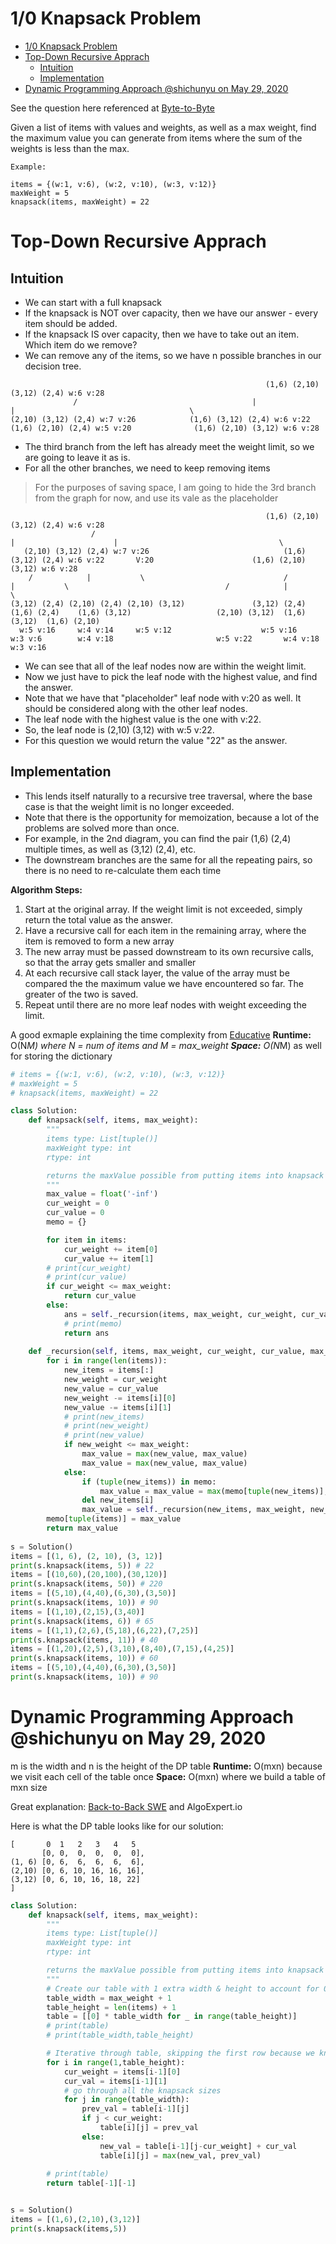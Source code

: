 # 1/0 Knapsack Problem
- [1/0 Knapsack Problem](#10-knapsack-problem)
- [Top-Down Recursive Apprach](#top-down-recursive-apprach)
    - [Intuition](#intuition)
    - [Implementation](#implementation)
- [Dynamic Programming Approach @shichunyu on May 29, 2020](#dynamic-programming-approach-shichunyu-on-may-29-2020)

See the question here referenced at [Byte-to-Byte](https://www.byte-by-byte.com/01knapsack/)

Given a list of items with values and weights, as well as a max weight, find the maximum value you can generate from items where the sum of the weights is less than the max.

```
Example:

items = {(w:1, v:6), (w:2, v:10), (w:3, v:12)}
maxWeight = 5
knapsack(items, maxWeight) = 22
```

# Top-Down Recursive Apprach

## Intuition
- We can start with a full knapsack
- If the knapsack is NOT over capacity, then we have our answer - every item should be added.
- If the knapsack IS over capacity, then we have to take out an item. Which item do we remove?
- We can remove any of the items, so we have n possible branches in our decision tree.

```
                                                         (1,6) (2,10) (3,12) (2,4) w:6 v:28
              /                                       |                                        |                                       \
(2,10) (3,12) (2,4) w:7 v:26            (1,6) (3,12) (2,4) w:6 v:22               (1,6) (2,10) (2,4) w:5 v:20              (1,6) (2,10) (3,12) w:6 v:28

```

- The third branch from the left has already meet the weight limit, so we are going to leave it as is.
- For all the other branches, we need to keep removing items

> For the purposes of saving space, I am going to hide the 3rd branch from the graph for now, and use its vale as the placeholder

```
                                                         (1,6) (2,10) (3,12) (2,4) w:6 v:28
                  /                                                       |                      |                                    \
   (2,10) (3,12) (2,4) w:7 v:26                              (1,6) (3,12) (2,4) w:6 v:22       V:20                      (1,6) (2,10) (3,12) w:6 v:28
    /            |           \                               /            |           \                                   /            |           \  
(3,12) (2,4) (2,10) (2,4) (2,10) (3,12)               (3,12) (2,4)   (1,6) (2,4)    (1,6) (3,12)                   (2,10) (3,12)  (1,6) (3,12)  (1,6) (2,10)
  w:5 v:16     w:4 v:14     w:5 v:12                    w:5 v:16       w:3 v:6        w:4 v:18                       w:5 v:22       w:4 v:18      w:3 v:16
```

- We can see that all of the leaf nodes now are within the weight limit.
- Now we just have to pick the leaf node with the highest value, and find the answer.
- Note that we have that "placeholder" leaf node with v:20 as well. It should be considered along with the other leaf nodes.
- The leaf node with the highest value is the one with v:22. 
- So, the leaf node is (2,10) (3,12) with w:5 v:22.
- For this question we would return the value "22" as the answer.

## Implementation
- This lends itself naturally to a recursive tree traversal, where the base case is that the weight limit is no longer exceeded.
- Note that there is the opportunity for memoization, because a lot of the problems are solved more than once.
- For example, in the 2nd diagram, you can find the pair (1,6) (2,4) multiple times, as well as (3,12) (2,4), etc.
- The downstream branches are the same for all the repeating pairs, so there is no need to re-calculate them each time

**Algorithm Steps:**
1. Start at the original array. If the weight limit is not exceeded, simply return the total value as the answer.
2. Have a recursive call for each item in the remaining array, where the item is removed to form a new array
3. The new array must be passed downstream to its own recursive calls, so that the array gets smaller and smaller
4. At each recursive call stack layer, the value of the array must be compared the the maximum value we have encountered so far. The greater of the two is saved.
5. Repeat until there are no more leaf nodes with weight exceeding the limit.

A good exmaple explaining the time complexity from [Educative](https://www.educative.io/courses/grokking-dynamic-programming-patterns-for-coding-interviews/RM1BDv71V60#top-down-dynamic-programming-with-memoization)
**Runtime:** O(N*M) where N = num of items and M = max_weight
**Space:** O(N*M) as well for storing the dictionary

```py
# items = {(w:1, v:6), (w:2, v:10), (w:3, v:12)}
# maxWeight = 5
# knapsack(items, maxWeight) = 22

class Solution:
    def knapsack(self, items, max_weight):
        """
        items type: List[tuple()]
        maxWeight type: int
        rtype: int

        returns the maxValue possible from putting items into knapsack without going over the maxWeight
        """
        max_value = float('-inf')
        cur_weight = 0
        cur_value = 0
        memo = {}

        for item in items:
            cur_weight += item[0]
            cur_value += item[1]
        # print(cur_weight)
        # print(cur_value)
        if cur_weight <= max_weight:
            return cur_value
        else:
            ans = self._recursion(items, max_weight, cur_weight, cur_value, max_value, memo)
            # print(memo)
            return ans
        
    def _recursion(self, items, max_weight, cur_weight, cur_value, max_value, memo):
        for i in range(len(items)):
            new_items = items[:]
            new_weight = cur_weight
            new_value = cur_value
            new_weight -= items[i][0]
            new_value -= items[i][1]
            # print(new_items)
            # print(new_weight)
            # print(new_value)
            if new_weight <= max_weight:
                max_value = max(new_value, max_value)
                max_value = max(new_value, max_value)   
            else:
                if (tuple(new_items)) in memo:
                    max_value = max_value = max(memo[tuple(new_items)], max_value)
                del new_items[i]
                max_value = self._recursion(new_items, max_weight, new_weight, new_value, max_value, memo)
        memo[tuple(items)] = max_value
        return max_value
                
s = Solution()
items = [(1, 6), (2, 10), (3, 12)]
print(s.knapsack(items, 5)) # 22
items = [(10,60),(20,100),(30,120)]
print(s.knapsack(items, 50)) # 220
items = [(5,10),(4,40),(6,30),(3,50)]
print(s.knapsack(items, 10)) # 90
items = [(1,10),(2,15),(3,40)]
print(s.knapsack(items, 6)) # 65
items = [(1,1),(2,6),(5,18),(6,22),(7,25)]
print(s.knapsack(items, 11)) # 40
items = [(1,20),(2,5),(3,10),(8,40),(7,15),(4,25)]
print(s.knapsack(items, 10)) # 60
items = [(5,10),(4,40),(6,30),(3,50)]
print(s.knapsack(items, 10)) # 90
```

# Dynamic Programming Approach @shichunyu on May 29, 2020

m is the width and n is the height of the DP table
**Runtime:** O(mxn) because we visit each cell of the table once
**Space:** O(mxn) where we build a table of mxn size

Great explanation: [Back-to-Back SWE](https://www.youtube.com/watch?v=xCbYmUPvc2Q) and AlgoExpert.io

Here is what the DP table looks like for our solution:

```
[       0  1   2   3   4   5
       [0, 0,  0,  0,  0,  0], 
(1, 6) [0, 6,  6,  6,  6,  6], 
(2,10) [0, 6, 10, 16, 16, 16], 
(3,12) [0, 6, 10, 16, 18, 22]
]
```

```py
class Solution:
    def knapsack(self, items, max_weight):
        """
        items type: List[tuple()]
        maxWeight type: int
        rtype: int

        returns the maxValue possible from putting items into knapsack without going over the maxWeight
        """
        # Create our table with 1 extra width & height to account for 0 and []
        table_width = max_weight + 1
        table_height = len(items) + 1
        table = [[0] * table_width for _ in range(table_height)]
        # print(table)
        # print(table_width,table_height)

        # Iterative through table, skipping the first row because we know [] is always 0 value
        for i in range(1,table_height):
            cur_weight = items[i-1][0]
            cur_val = items[i-1][1]
            # go through all the knapsack sizes
            for j in range(table_width):
                prev_val = table[i-1][j]
                if j < cur_weight:
                    table[i][j] = prev_val
                else:
                    new_val = table[i-1][j-cur_weight] + cur_val
                    table[i][j] = max(new_val, prev_val)
        
        # print(table)
        return table[-1][-1]


s = Solution()
items = [(1,6),(2,10),(3,12)]
print(s.knapsack(items,5))
```